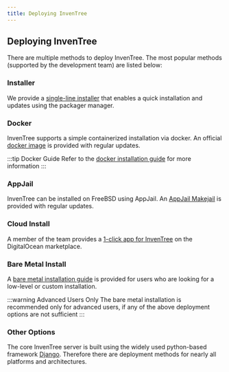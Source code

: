 ```yaml
---
title: Deploying InvenTree
---
```


## Deploying InvenTree

There are multiple methods to deploy InvenTree. The most popular methods (supported by the development team) are listed below:

### Installer
We provide a [single-line installer](https://docs.inventree.org/en/latest/start/installer/) that enables a quick installation and updates using the packager manager.

### Docker

InvenTree supports a simple containerized installation via docker. An official [docker image](https://hub.docker.com/r/inventree/inventree/) is provided with regular updates. 

:::tip Docker Guide
Refer to the [docker installation guide](https://docs.inventree.org/en/latest/start/docker/) for more information
:::

### AppJail

InvenTree can be installed on FreeBSD using AppJail. An [AppJail Makejail](https://github.com/AppJail-makejails/inventree) is provided with regular updates.

### Cloud Install

A member of the team provides a [1-click app for InvenTree](https://marketplace.digitalocean.com/apps/inventree) on the DigitalOcean marketplace.

### Bare Metal Install

A [bare metal installation guide](https://docs.inventree.org/en/latest/start/intro/) is provided for users who are looking for a low-level or custom installation. 

:::warning Advanced Users Only
The bare metal installation is recommended only for advanced users, if any of the above deployment options are not sufficient
:::

### Other Options

The core InvenTree server is built using the widely used python-based framework [Django](https://www.djangoproject.com/). Therefore there are  deployment methods for nearly all platforms and architectures. 
